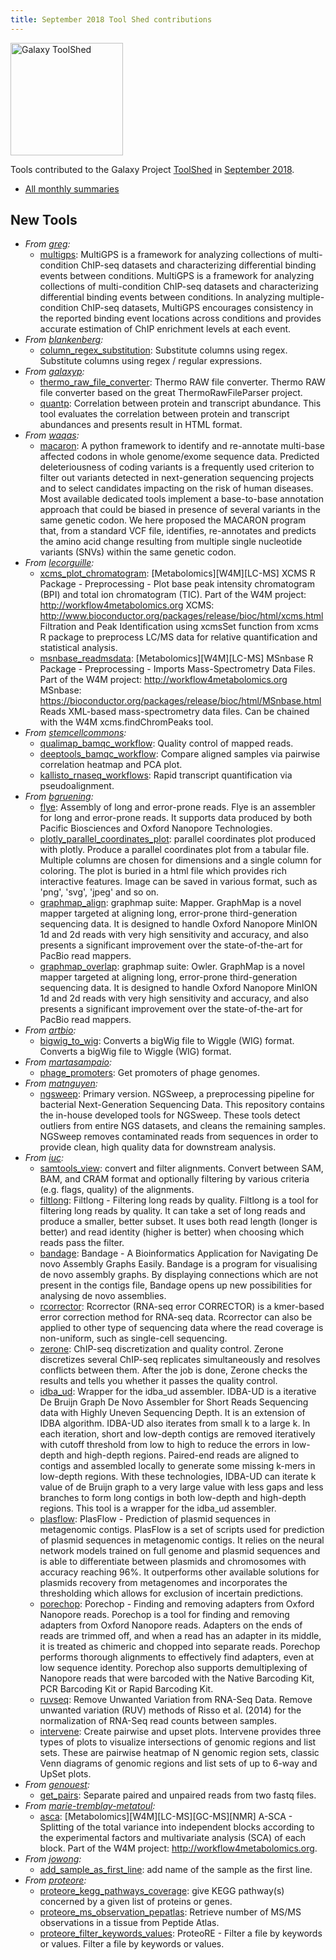 ```yaml
---
title: September 2018 Tool Shed contributions
---
```


[<img class="float-right" src="/src/images/galaxy-logos/galaxy-toolshed-300.png" alt="Galaxy ToolShed" width="180">](http://toolshed.g2.bx.psu.edu/)

Tools contributed to the Galaxy Project [ToolShed](http://toolshed.g2.bx.psu.edu/) in [September 2018](/news/2018-10-galaxy-update/).

* [All monthly summaries](/toolshed/contributions/)

## New Tools

* *From [greg](https://toolshed.g2.bx.psu.edu/view/greg):*
   * [multigps](https://toolshed.g2.bx.psu.edu/view/greg/multigps):  MultiGPS is a framework for analyzing collections of multi-condition ChIP-seq datasets and characterizing differential binding events between conditions. MultiGPS is a framework for analyzing collections of multi-condition ChIP-seq datasets and characterizing differential binding events between conditions. In analyzing multiple-condition ChIP-seq datasets, MultiGPS encourages consistency in the reported binding event locations across conditions and provides accurate estimation of ChIP enrichment levels at each event.
* *From [blankenberg](https://toolshed.g2.bx.psu.edu/view/blankenberg):*
   * [column_regex_substitution](https://toolshed.g2.bx.psu.edu/view/blankenberg/column_regex_substitution):  Substitute columns using regex. Substitute columns using regex / regular expressions.
* *From [galaxyp](https://toolshed.g2.bx.psu.edu/view/galaxyp):*
   * [thermo_raw_file_converter](https://toolshed.g2.bx.psu.edu/view/galaxyp/thermo_raw_file_converter):  Thermo RAW file converter. Thermo RAW file converter based on the great ThermoRawFileParser project.
   * [quantp](https://toolshed.g2.bx.psu.edu/view/galaxyp/quantp):  Correlation between protein and transcript abundance. This tool evaluates the correlation between protein and transcript abundances and presents result in HTML format.
* *From [waqas](https://toolshed.g2.bx.psu.edu/view/waqas):*
   * [macaron](https://toolshed.g2.bx.psu.edu/view/waqas/macaron):  A python framework to identify and re-annotate multi-base affected codons in whole genome/exome sequence data. Predicted deleteriousness of coding variants is a frequently used criterion to filter out variants detected in next-generation sequencing projects and to select candidates impacting on the risk of human diseases. Most available dedicated tools implement a base-to-base annotation approach that could be biased in presence of several variants in the same genetic codon. We here proposed the MACARON program that, from a standard VCF file, identifies, re-annotates and predicts the amino acid change resulting from multiple single nucleotide variants (SNVs) within the same genetic codon.
* *From [lecorguille](https://toolshed.g2.bx.psu.edu/view/lecorguille):*
   * [xcms_plot_chromatogram](https://toolshed.g2.bx.psu.edu/view/lecorguille/xcms_plot_chromatogram):  [Metabolomics][W4M][LC-MS] XCMS R Package - Preprocessing - Plot base peak intensity chromatogram (BPI) and total ion chromatogram (TIC). Part of the W4M project: http://workflow4metabolomics.org XCMS: http://www.bioconductor.org/packages/release/bioc/html/xcms.html Filtration and Peak Identification using xcmsSet function from xcms R package to preprocess LC/MS data for relative quantification and statistical analysis.
   * [msnbase_readmsdata](https://toolshed.g2.bx.psu.edu/view/lecorguille/msnbase_readmsdata):  [Metabolomics][W4M][LC-MS] MSnbase R Package - Preprocessing - Imports Mass-Spectrometry Data Files. Part of the W4M project: http://workflow4metabolomics.org MSnbase: https://bioconductor.org/packages/release/bioc/html/MSnbase.html Reads XML-based mass-spectrometry data files. Can be chained with the W4M xcms.findChromPeaks tool.
* *From [stemcellcommons](https://toolshed.g2.bx.psu.edu/view/stemcellcommons):*
   * [qualimap_bamqc_workflow](https://toolshed.g2.bx.psu.edu/view/stemcellcommons/qualimap_bamqc_workflow):  Quality control of mapped reads. 
   * [deeptools_bamqc_workflow](https://toolshed.g2.bx.psu.edu/view/stemcellcommons/deeptools_bamqc_workflow):  Compare aligned samples via pairwise correlation heatmap and PCA plot. 
   * [kallisto_rnaseq_workflows](https://toolshed.g2.bx.psu.edu/view/stemcellcommons/kallisto_rnaseq_workflows):  Rapid transcript quantification via pseudoalignment. 
* *From [bgruening](https://toolshed.g2.bx.psu.edu/view/bgruening):*
   * [flye](https://toolshed.g2.bx.psu.edu/view/bgruening/flye):  Assembly of long and error-prone reads. Flye is an assembler for long and error-prone reads. It supports data produced by both Pacific Biosciences and Oxford Nanopore Technologies.
   * [plotly_parallel_coordinates_plot](https://toolshed.g2.bx.psu.edu/view/bgruening/plotly_parallel_coordinates_plot):  parallel coordinates plot produced with plotly. Produce a parallel coordinates plot from a tabular file. Multiple columns are chosen for  dimensions and a single column for coloring. The plot is buried in a html file which  provides rich interactive features. Image can be saved in various format, such as 'png', 'svg', 'jpeg' and so on.
   * [graphmap_align](https://toolshed.g2.bx.psu.edu/view/bgruening/graphmap_align):  graphmap suite: Mapper. GraphMap is a novel mapper targeted at aligning long, error-prone third-generation sequencing data. It is designed to handle Oxford Nanopore MinION 1d and 2d reads with very high sensitivity and accuracy, and also presents a significant improvement over the state-of-the-art for PacBio read mappers.
   * [graphmap_overlap](https://toolshed.g2.bx.psu.edu/view/bgruening/graphmap_overlap):  graphmap suite: Owler. GraphMap is a novel mapper targeted at aligning long, error-prone third-generation sequencing data. It is designed to handle Oxford Nanopore MinION 1d and 2d reads with very high sensitivity and accuracy, and also presents a significant improvement over the state-of-the-art for PacBio read mappers.
* *From [artbio](https://toolshed.g2.bx.psu.edu/view/artbio):*
   * [bigwig_to_wig](https://toolshed.g2.bx.psu.edu/view/artbio/bigwig_to_wig):  Converts a bigWig file to Wiggle (WIG) format. Converts a bigWig file to Wiggle (WIG) format.
* *From [martasampaio](https://toolshed.g2.bx.psu.edu/view/martasampaio):*
   * [phage_promoters](https://toolshed.g2.bx.psu.edu/view/martasampaio/phage_promoters):  Get promoters of phage genomes. 
* *From [matnguyen](https://toolshed.g2.bx.psu.edu/view/matnguyen):*
   * [ngsweep](https://toolshed.g2.bx.psu.edu/view/matnguyen/ngsweep): Primary version. NGSweep, a preprocessing pipeline for bacterial Next-Generation Sequencing Data. This repository contains the in-house developed tools for NGSweep. These tools detect outliers from entire NGS datasets, and cleans the remaining samples. NGSweep removes contaminated reads from sequences in order to provide clean, high quality data for downstream analysis.
* *From [iuc](https://toolshed.g2.bx.psu.edu/view/iuc):*
   * [samtools_view](https://toolshed.g2.bx.psu.edu/view/iuc/samtools_view):  convert and filter alignments. Convert between SAM, BAM, and CRAM format and optionally filtering   by various criteria (e.g. flags, quality) of the alignments.
   * [filtlong](https://toolshed.g2.bx.psu.edu/view/iuc/filtlong):  Filtlong - Filtering long reads by quality. Filtlong is a tool for filtering long reads by quality. It can take a set of long reads and produce a smaller, better subset. It uses both read length (longer is better) and read identity (higher is better) when choosing which reads pass the filter.
   * [bandage](https://toolshed.g2.bx.psu.edu/view/iuc/bandage):  Bandage - A Bioinformatics Application for Navigating De novo Assembly Graphs Easily. Bandage is a program for visualising de novo assembly graphs.  By displaying connections which are not present in the contigs file,  Bandage opens up new possibilities for analysing de novo assemblies.
   * [rcorrector](https://toolshed.g2.bx.psu.edu/view/iuc/rcorrector):  Rcorrector (RNA-seq error CORRECTOR) is a kmer-based error correction method for RNA-seq data. Rcorrector can also be applied to other type of sequencing data where the read coverage is non-uniform, such as single-cell sequencing.
   * [zerone](https://toolshed.g2.bx.psu.edu/view/iuc/zerone):  ChIP-seq discretization and quality control. Zerone discretizes several ChIP-seq replicates simultaneously and resolves conflicts between them.  After the job is done, Zerone checks the results and tells you whether it passes the quality control.
   * [idba_ud](https://toolshed.g2.bx.psu.edu/view/iuc/idba_ud):  Wrapper for the idba_ud assembler. IDBA-UD is a iterative De Bruijn Graph De Novo Assembler for Short Reads Sequencing data with Highly Uneven Sequencing Depth. It is an extension of IDBA algorithm. IDBA-UD also iterates from small k to a large k. In each iteration, short and low-depth contigs are removed iteratively with cutoff threshold from low to high to reduce the errors in low-depth and high-depth regions. Paired-end reads are aligned to contigs and assembled locally to generate some missing k-mers in low-depth regions. With these technologies, IDBA-UD can iterate k value of de Bruijn graph to a very large value with less gaps and less branches to form long contigs in both low-depth and high-depth regions.   This tool is a wrapper for the idba_ud assembler.
   * [plasflow](https://toolshed.g2.bx.psu.edu/view/iuc/plasflow):  PlasFlow - Prediction of plasmid sequences in metagenomic contigs. PlasFlow is a set of scripts used for prediction of plasmid sequences in metagenomic contigs.  It relies on the neural network models trained on full genome and plasmid sequences and is able  to differentiate between plasmids and chromosomes with accuracy reaching 96%. It outperforms  other available solutions for plasmids recovery from metagenomes and incorporates the thresholding  which allows for exclusion of incertain predictions.
   * [porechop](https://toolshed.g2.bx.psu.edu/view/iuc/porechop):  Porechop - Finding and removing adapters from Oxford Nanopore reads. Porechop is a tool for finding and removing adapters from Oxford Nanopore reads.  Adapters on the ends of reads are trimmed off, and when a read has an adapter in  its middle, it is treated as chimeric and chopped into separate reads. Porechop  performs thorough alignments to effectively find adapters, even at low sequence  identity. Porechop also supports demultiplexing of Nanopore reads that were  barcoded with the Native Barcoding Kit, PCR Barcoding Kit or Rapid Barcoding Kit.
   * [ruvseq](https://toolshed.g2.bx.psu.edu/view/iuc/ruvseq):  Remove Unwanted Variation from RNA-Seq Data. Remove unwanted variation (RUV) methods of Risso et al. (2014) for the normalization of RNA-Seq read counts between samples.
   * [intervene](https://toolshed.g2.bx.psu.edu/view/iuc/intervene):  Create pairwise and upset plots. Intervene provides three types of plots to visualize intersections of genomic regions and list sets.  These are pairwise heatmap of N genomic region sets, classic Venn diagrams of genomic regions and list sets of up to 6-way and UpSet plots.
* *From [genouest](https://toolshed.g2.bx.psu.edu/view/genouest):*
   * [get_pairs](https://toolshed.g2.bx.psu.edu/view/genouest/get_pairs):  Separate paired and unpaired reads from two fastq files. 
* *From [marie-tremblay-metatoul](https://toolshed.g2.bx.psu.edu/view/marie-tremblay-metatoul):*
   * [asca](https://toolshed.g2.bx.psu.edu/view/marie-tremblay-metatoul/asca):  [Metabolomics][W4M][LC-MS][GC-MS][NMR] A-SCA - Splitting of the total variance into independent blocks according to the experimental factors and multivariate analysis (SCA) of each block. Part of the W4M project: http://workflow4metabolomics.org.
* *From [jowong](https://toolshed.g2.bx.psu.edu/view/jowong):*
   * [add_sample_as_first_line](https://toolshed.g2.bx.psu.edu/view/jowong/add_sample_as_first_line):  add name of the sample as the first line. 
* *From [proteore](https://toolshed.g2.bx.psu.edu/view/proteore):*
   * [proteore_kegg_pathways_coverage](https://toolshed.g2.bx.psu.edu/view/proteore/proteore_kegg_pathways_coverage):  give KEGG pathway(s) concerned by a given list of proteins or genes. 
   * [proteore_ms_observation_pepatlas](https://toolshed.g2.bx.psu.edu/view/proteore/proteore_ms_observation_pepatlas):  Retrieve number of MS/MS observations in a tissue from Peptide Atlas. 
   * [proteore_filter_keywords_values](https://toolshed.g2.bx.psu.edu/view/proteore/proteore_filter_keywords_values):  ProteoRE - Filter a file by keywords or values. Filter a file by keywords or values.
